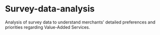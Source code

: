 # Survey-data-analysis
Analysis of survey data to understand merchants' detailed preferences and priorities regarding Value-Added Services.

